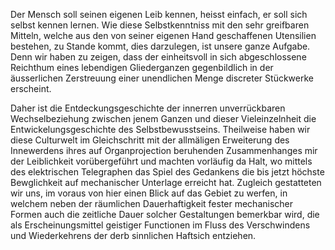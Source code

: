 Der Mensch soll seinen eigenen Leib kennen, heisst einfach, er soll
sich selbst kennen lernen. Wie diese Selbstkenntniss mit den sehr
greifbaren Mitteln, welche aus den von seiner eigenen Hand
geschaffenen Utensilien bestehen, zu Stande kommt, dies darzulegen,
ist unsere ganze Aufgabe. Denn wir haben zu zeigen, dass der
einheitsvoll in sich abgeschlossene Reichthum eines lebendigen
Gliederganzen gegenbildlich in der äusserlichen Zerstreuung einer
unendlichen Menge discreter Stückwerke erscheint.

Daher ist die Entdeckungsgeschichte der innerren unverrückbaren Wechselbeziehung zwischen jenem Ganzen und dieser Vieleinzelnheit die Entwickelungsgeschichte des Selbstbewusstseins. Theilweise haben wir diese Culturwelt im Gleichschritt mit der allmäligen Erweiterung des Innewerdens ihres auf Organprojection beruhenden Zusammenhanges mir der Leiblichkeit vorübergeführt und machten vorläufig da Halt, wo mittels des elektrischen Telegraphen das Spiel des Gedankens die bis jetzt höchste Bewglichkeit auf mechanischer Unterlage erreicht hat. Zugleich gestatteten wir uns, im voraus von hier einen Blick auf das Gebiet zu werfen, in welchem neben der räumlichen Dauerhaftigkeit fester mechanischer Formen auch die zeitliche Dauer solcher Gestaltungen bemerkbar wird, die als Erscheinungsmittel geistiger Functionen im Fluss des Verschwindens und Wiederkehrens der derb sinnlichen Haftsich entziehen.

